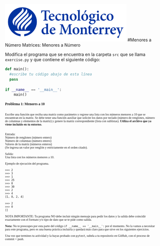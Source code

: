 ![Tec de Monterrey](../../images/logotecmty.png)
#Menores a Número
Matrices: Menores a Número

Modifica el programa que se encuentra en la carpeta `src` que se llama `exercise.py` y que contiene el siguiente código:

```python
def main():
  #escribe tu código abajo de esta línea
  pass

if __name__ == '__main__':
    main()
```

<div style="font-family:verdana; font-size:10px">
<h3>Problema 1: Menores a 10</h3><br>
Escribe una función que reciba una matriz como parámetro y regrese una lista con los números menores a 10 que se encuentran en la matriz. Se debe tener una función auxiliar que solicite los datos por teclado (número de renglones, número de columnas y elementos de la matriz) y genere la matriz correspondiente (lista con sublistas).
<b>Utiliza el archivo que ya viene incluido en tu entorno.</b><br><br>

Entrada:<br> 
Número de renglones (número entero)<br>
Número de columnas (número entero)<br>
Valores de la matriz (números enteros)<br>
(Se ingresa un valor por renglón y estrictamente en el orden citado).

Salida: <br>
Una lista con los números menores a 10.

Ejemplo de ejecución del programa.<br>
```
>>> 2
>>> 3
>>> 1 
>>> 25 
>>> 8
>>> 30
>>> 2
>>> 4
[1, 8, 2, 4]

>>> 2
>>> 0
[]
```

NOTA IMPORTANTE: Tu programa NO debe incluir ningún mensaje para pedir los datos y la salida debe coincidir exactamente con el formato y/o tipo de dato que se te pide como salida.

**Nota:** No te preocupes por esta parte del código `if __name__ == '__main__':` por el momento. No la vamos a necesitar para este programa, pero es una buena práctica incluirla y quedará más claro para que sirve en los siguientes ejercicios.

Una vez que termines tu actividad y la hayas probado con `pytest`, subela a tu repositorio en GitHub, con el proceso de commit + push.
